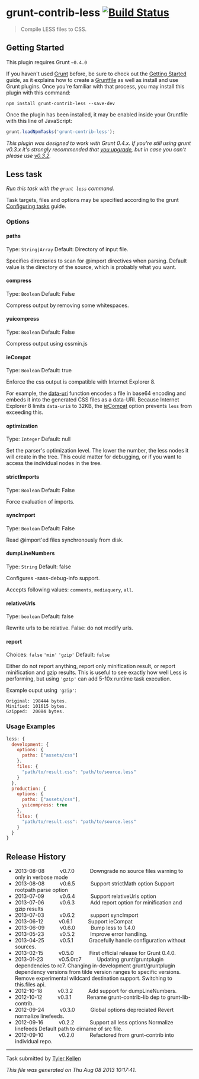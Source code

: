 # grunt-contrib-less [![Build Status](https://travis-ci.org/gruntjs/grunt-contrib-less.png?branch=master)](https://travis-ci.org/gruntjs/grunt-contrib-less)

> Compile LESS files to CSS.



## Getting Started
This plugin requires Grunt `~0.4.0`

If you haven't used [Grunt](http://gruntjs.com/) before, be sure to check out the [Getting Started](http://gruntjs.com/getting-started) guide, as it explains how to create a [Gruntfile](http://gruntjs.com/sample-gruntfile) as well as install and use Grunt plugins. Once you're familiar with that process, you may install this plugin with this command:

```shell
npm install grunt-contrib-less --save-dev
```

Once the plugin has been installed, it may be enabled inside your Gruntfile with this line of JavaScript:

```js
grunt.loadNpmTasks('grunt-contrib-less');
```

*This plugin was designed to work with Grunt 0.4.x. If you're still using grunt v0.3.x it's strongly recommended that [you upgrade](http://gruntjs.com/upgrading-from-0.3-to-0.4), but in case you can't please use [v0.3.2](https://github.com/gruntjs/grunt-contrib-less/tree/grunt-0.3-stable).*


## Less task
_Run this task with the `grunt less` command._

Task targets, files and options may be specified according to the grunt [Configuring tasks](http://gruntjs.com/configuring-tasks) guide.
### Options

#### paths
Type: `String|Array`
Default: Directory of input file.

Specifies directories to scan for @import directives when parsing. Default value is the directory of the source, which is probably what you want.

#### compress
Type: `Boolean`
Default: False

Compress output by removing some whitespaces.

#### yuicompress
Type: `Boolean`
Default: False

Compress output using cssmin.js

#### ieCompat
Type: `Boolean`
Default: true

Enforce the css output is compatible with Internet Explorer 8.

For example, the [data-uri](https://github.com/cloudhead/less.js/pull/1086) function encodes a file in base64 encoding and embeds it into the generated CSS files as a data-URI. Because Internet Explorer 8 limits `data-uri`s to 32KB, the [ieCompat](https://github.com/cloudhead/less.js/pull/1190) option prevents `less` from exceeding this.

#### optimization
Type: `Integer`
Default: null

Set the parser's optimization level. The lower the number, the less nodes it will create in the tree. This could matter for debugging, or if you want to access the individual nodes in the tree.

#### strictImports
Type: `Boolean`
Default: False

Force evaluation of imports.

#### syncImport
Type: `Boolean`
Default: False

Read @import'ed files synchronously from disk.

#### dumpLineNumbers
Type: `String`
Default: false

Configures -sass-debug-info support.

Accepts following values: `comments`, `mediaquery`, `all`.

#### relativeUrls
Type: `boolean`
Default: false

Rewrite urls to be relative. False: do not modify urls.

#### report
Choices: `false` `'min'` `'gzip'`
Default: `false`

Either do not report anything, report only minification result, or report minification and gzip results. This is useful to see exactly how well Less is performing, but using `'gzip'` can add 5-10x runtime task execution.

Example ouput using `'gzip'`:

```
Original: 198444 bytes.
Minified: 101615 bytes.
Gzipped:  20084 bytes.
```

### Usage Examples

```js
less: {
  development: {
    options: {
      paths: ["assets/css"]
    },
    files: {
      "path/to/result.css": "path/to/source.less"
    }
  },
  production: {
    options: {
      paths: ["assets/css"],
      yuicompress: true
    },
    files: {
      "path/to/result.css": "path/to/source.less"
    }
  }
}
```

## Release History

 * 2013-08-08   v0.7.0   Downgrade no source files warning to only in verbose mode
 * 2013-08-08   v0.6.5   Support strictMath option Support rootpath parse option
 * 2013-07-09   v0.6.4   Support relativeUrls option
 * 2013-07-06   v0.6.3   Add report option for minification and gzip results
 * 2013-07-03   v0.6.2   support syncImport
 * 2013-06-12   v0.6.1   Support ieCompat
 * 2013-06-09   v0.6.0   Bump less to 1.4.0
 * 2013-05-23   v0.5.2   Improve error handling.
 * 2013-04-25   v0.5.1   Gracefully handle configuration without sources.
 * 2013-02-15   v0.5.0   First official release for Grunt 0.4.0.
 * 2013-01-23   v0.5.0rc7   Updating grunt/gruntplugin dependencies to rc7. Changing in-development grunt/gruntplugin dependency versions from tilde version ranges to specific versions. Remove experimental wildcard destination support. Switching to this.files api.
 * 2012-10-18   v0.3.2   Add support for dumpLineNumbers.
 * 2012-10-12   v0.3.1   Rename grunt-contrib-lib dep to grunt-lib-contrib.
 * 2012-09-24   v0.3.0   Global options depreciated Revert normalize linefeeds.
 * 2012-09-16   v0.2.2   Support all less options Normalize linefeeds Default path to dirname of src file.
 * 2012-09-10   v0.2.0   Refactored from grunt-contrib into individual repo.

---

Task submitted by [Tyler Kellen](http://goingslowly.com/)

*This file was generated on Thu Aug 08 2013 10:17:41.*
